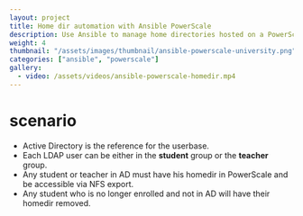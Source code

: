 ```yaml
---
layout: project
title: Home dir automation with Ansible PowerScale
description: Use Ansible to manage home directories hosted on a PowerScale array in a university. 
weight: 4
thumbnail: "/assets/images/thumbnail/ansible-powerscale-university.png"
categories: ["ansible", "powerscale"]
gallery:
  - video: /assets/videos/ansible-powerscale-homedir.mp4
---
```


# scenario

* Active Directory is the reference for the userbase.
* Each LDAP user can be either in the __student__ group or the __teacher__ group. 
* Any student or teacher in AD must have his homedir in PowerScale and be accessible via NFS export.
* Any student who is no longer enrolled and not in AD will have their homedir removed.

